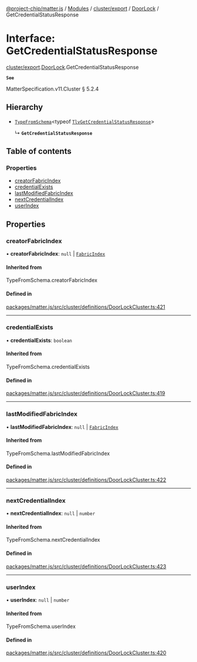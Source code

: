 [@project-chip/matter.js](../README.md) / [Modules](../modules.md) / [cluster/export](../modules/cluster_export.md) / [DoorLock](../modules/cluster_export.DoorLock.md) / GetCredentialStatusResponse

# Interface: GetCredentialStatusResponse

[cluster/export](../modules/cluster_export.md).[DoorLock](../modules/cluster_export.DoorLock.md).GetCredentialStatusResponse

**`See`**

MatterSpecification.v11.Cluster § 5.2.4

## Hierarchy

- [`TypeFromSchema`](../modules/tlv_export.md#typefromschema)\<typeof [`TlvGetCredentialStatusResponse`](../modules/cluster_export.DoorLock.md#tlvgetcredentialstatusresponse)\>

  ↳ **`GetCredentialStatusResponse`**

## Table of contents

### Properties

- [creatorFabricIndex](cluster_export.DoorLock.GetCredentialStatusResponse.md#creatorfabricindex)
- [credentialExists](cluster_export.DoorLock.GetCredentialStatusResponse.md#credentialexists)
- [lastModifiedFabricIndex](cluster_export.DoorLock.GetCredentialStatusResponse.md#lastmodifiedfabricindex)
- [nextCredentialIndex](cluster_export.DoorLock.GetCredentialStatusResponse.md#nextcredentialindex)
- [userIndex](cluster_export.DoorLock.GetCredentialStatusResponse.md#userindex)

## Properties

### creatorFabricIndex

• **creatorFabricIndex**: ``null`` \| [`FabricIndex`](../modules/datatype_export.md#fabricindex)

#### Inherited from

TypeFromSchema.creatorFabricIndex

#### Defined in

[packages/matter.js/src/cluster/definitions/DoorLockCluster.ts:421](https://github.com/project-chip/matter.js/blob/2d9f2165d2672864fda3496a6d0d5f93597f82c6/packages/matter.js/src/cluster/definitions/DoorLockCluster.ts#L421)

___

### credentialExists

• **credentialExists**: `boolean`

#### Inherited from

TypeFromSchema.credentialExists

#### Defined in

[packages/matter.js/src/cluster/definitions/DoorLockCluster.ts:419](https://github.com/project-chip/matter.js/blob/2d9f2165d2672864fda3496a6d0d5f93597f82c6/packages/matter.js/src/cluster/definitions/DoorLockCluster.ts#L419)

___

### lastModifiedFabricIndex

• **lastModifiedFabricIndex**: ``null`` \| [`FabricIndex`](../modules/datatype_export.md#fabricindex)

#### Inherited from

TypeFromSchema.lastModifiedFabricIndex

#### Defined in

[packages/matter.js/src/cluster/definitions/DoorLockCluster.ts:422](https://github.com/project-chip/matter.js/blob/2d9f2165d2672864fda3496a6d0d5f93597f82c6/packages/matter.js/src/cluster/definitions/DoorLockCluster.ts#L422)

___

### nextCredentialIndex

• **nextCredentialIndex**: ``null`` \| `number`

#### Inherited from

TypeFromSchema.nextCredentialIndex

#### Defined in

[packages/matter.js/src/cluster/definitions/DoorLockCluster.ts:423](https://github.com/project-chip/matter.js/blob/2d9f2165d2672864fda3496a6d0d5f93597f82c6/packages/matter.js/src/cluster/definitions/DoorLockCluster.ts#L423)

___

### userIndex

• **userIndex**: ``null`` \| `number`

#### Inherited from

TypeFromSchema.userIndex

#### Defined in

[packages/matter.js/src/cluster/definitions/DoorLockCluster.ts:420](https://github.com/project-chip/matter.js/blob/2d9f2165d2672864fda3496a6d0d5f93597f82c6/packages/matter.js/src/cluster/definitions/DoorLockCluster.ts#L420)
